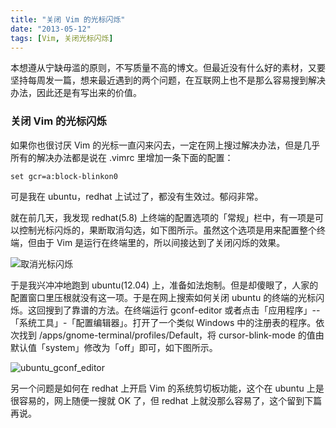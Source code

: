 ```yaml
---
title: "关闭 Vim 的光标闪烁"
date: "2013-05-12"
tags: [Vim, 关闭光标闪烁]
---
```


本想遵从宁缺毋滥的原则，不写质量不高的博文。但最近没有什么好的素材，又要坚持每周发一篇，想来最近遇到的两个问题，在互联网上也不是那么容易搜到解决办法，因此还是有写出来的价值。

### 关闭 Vim 的光标闪烁
如果你也很讨厌 Vim 的光标一直闪来闪去，一定在网上搜过解决办法，但是几乎所有的解决办法都是说在 .vimrc 里增加一条下面的配置：

    set gcr=a:block-blinkon0

可是我在 ubuntu，redhat 上试过了，都没有生效过。郁闷非常。

就在前几天，我发现 redhat(5.8) 上终端的配置选项的「常规」栏中，有一项是可以控制光标闪烁的，果断取消勾选，如下图所示。虽然这个选项是用来配置整个终端，但由于 Vim 是运行在终端里的，所以间接达到了关闭闪烁的效果。 

![取消光标闪烁]({{site.img_url}}/no_blink_rhel5_8.png)

于是我兴冲冲地跑到 ubuntu(12.04) 上，准备如法炮制。但是却傻眼了，人家的配置窗口里压根就没有这一项。于是在网上搜索如何关闭 ubuntu 的终端的光标闪烁。这回搜到了靠谱的方法。在终端运行 gconf-editor 或者点击「应用程序」--「系统工具」-「配置编辑器」。打开了一个类似 Windows 中的注册表的程序。依次找到 /apps/gnome-terminal/profiles/Default，将 cursor-blink-mode 的值由默认值「system」修改为「off」即可，如下图所示。

![ubuntu_gconf_editor]({{site.img_url}}/no_blink_ubuntu.png)

另一个问题是如何在 redhat 上开启 Vim 的系统剪切板功能，这个在 ubuntu 上是很容易的，网上随便一搜就 OK 了，但 redhat 上就没那么容易了，这个留到下篇再说。
